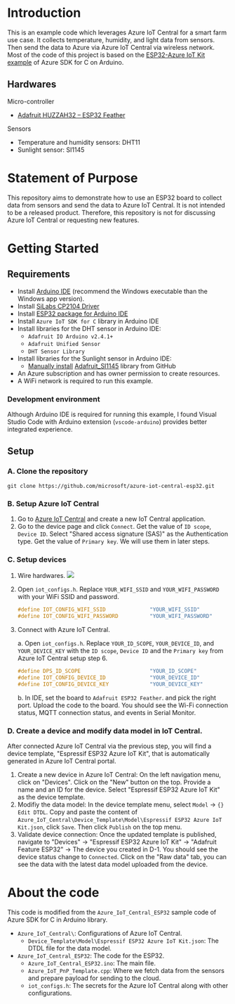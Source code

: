 # Introduction 
This is an example code which leverages Azure IoT Central for a smart farm use case. It collects temperature, humidity, and light data from sensors. Then send the data to Azure via Azure IoT Central via wireless network. Most of the code of this project is based on the [ESP32-Azure IoT Kit example](https://github.com/Azure/azure-sdk-for-c-arduino/tree/main/examples/Azure_IoT_Central_ESP32_AzureIoTKit) of Azure SDK for C on Arduino.
## Hardwares

Micro-controller
* [Adafruit HUZZAH32 – ESP32 Feather](https://nam06.safelinks.protection.outlook.com/?url=https%3A%2F%2Flearn.adafruit.com%2Fadafruit-huzzah32-esp32-feather&data=04%7C01%7Cvivihung%40microsoft.com%7C31b9da68c61f43b65b7608da09329eed%7C72f988bf86f141af91ab2d7cd011db47%7C1%7C0%7C637832410263428282%7CUnknown%7CTWFpbGZsb3d8eyJWIjoiMC4wLjAwMDAiLCJQIjoiV2luMzIiLCJBTiI6Ik1haWwiLCJXVCI6Mn0%3D%7C3000&sdata=KqFYe%2Bgacy5JYxGX4C%2Fo8b4s4KcbYZqEL4nd1iIUNcM%3D&reserved=0)

Sensors
* Temperature and humidity sensors: DHT11
* Sunlight sensor: SI1145

# Statement of Purpose
This repository aims to demonstrate how to use an ESP32 board to collect data from sensors and send the data to Azure IoT Central. It is not intended to be a released product. Therefore, this repository is not for discussing Azure IoT Central or requesting new features.

# Getting Started
## Requirements
* Install [Arduino IDE](https://www.arduino.cc/en/software) (recommend the Windows executable than the Windows app version).
* Install [SiLabs CP2104 Driver](https://www.silabs.com/developers/usb-to-uart-bridge-vcp-drivers)
* Install [ESP32 package for Arduino IDE](https://docs.espressif.com/projects/arduino-esp32/en/latest/getting_started.html)
* Install `Azure IoT SDK for C` library in Arduino IDE
* Install libraries for the DHT sensor in Arduino IDE:
    * `Adafruit IO Arduino v2.4.1+`
    * `Adafruit Unified Sensor`
    * `DHT Sensor Library`
* Install libraries for the Sunlight sensor in Arduino IDE:
    * [Manually install]((https://learn.adafruit.com/adafruit-all-about-arduino-libraries-install-use/installing-a-library)) [Adafruit_SI1145](https://github.com/adafruit/Adafruit_SI1145_Library/releases) library from GitHub
* An Azure subscription and has owner permission to create resources.
* A WiFi network is required to run this example.

### Development environment
Although Arduino IDE is required for running this example, I found Visual Studio Code with Arduino extension (`vscode-arduino`) provides better integrated experience.

## Setup
### A. Clone the repository
```
git clone https://github.com/microsoft/azure-iot-central-esp32.git
```

### B. Setup Azure IoT Central
1. Go to [Azure IoT Central](https://apps.azureiotcentral.com/) and create a new IoT Central application.
2. Go to the device page and click `Connect`. Get the value of `ID scope`, `Device ID`. Select "Shared access signature (SAS)" as the Authentication type. Get the value of `Primary key`. We will use them in later steps.

### C. Setup devices

1. Wire hardwares.
![](images/dht11+SI1145.png)

2. Open `iot_configs.h`. Replace `YOUR_WIFI_SSID` and `YOUR_WIFI_PASSWORD` with your WiFi SSID and password.
    ```cpp
    #define IOT_CONFIG_WIFI_SSID              "YOUR_WIFI_SSID"
    #define IOT_CONFIG_WIFI_PASSWORD          "YOUR_WIFI_PASSWORD"
    ```

3. Connect with Azure IoT Central.

   a. Open `iot_configs.h`. Replace `YOUR_ID_SCOPE`, `YOUR_DEVICE_ID`, and `YOUR_DEVICE_KEY` with the `ID scope`, `Device ID` and the `Primary key` from Azure IoT Central setup step 6.

   ```cpp
   #define DPS_ID_SCOPE                      "YOUR_ID_SCOPE"
   #define IOT_CONFIG_DEVICE_ID              "YOUR_DEVICE_ID"
   #define IOT_CONFIG_DEVICE_KEY             "YOUR_DEVICE_KEY"
   ```

   b. In IDE, set the board to `Adafruit ESP32 Feather`. and pick the right port. Upload the code to the board. You should see the Wi-Fi connection status, MQTT connection status, and events in Serial Monitor.

### D. Create a device and modify data model in IoT Central.
After connected Azure IoT Central via the previous step, you will find a device template, "Espressif ESP32 Azure IoT Kit", that is automatically generated in Azure IoT Central portal. 
1. Create a new device in Azure IoT Central: On the left navigation menu, click on "Devices". Click on the "New" button on the top. Provide a name and an ID for the device. Select "Espressif ESP32 Azure IoT Kit" as the device template.
2. Modifiy the data model: In the device template menu, select `Model` -> `{} Edit DTDL`. Copy and paste the content of `Azure_IoT_Central\Device_Template\Model\Espressif ESP32 Azure IoT Kit.json`, click `Save`. Then click `Publish` on the top menu.
3. Validate device connection: Once the updated template is published, navigate to "Devices" -> "Espressif ESP32 Azure IoT Kit" -> "Adafruit Feature ESP32" -> The device you created in D-1. You should see the device status change to `Connected`. Click on the "Raw data" tab, you can see the data with the latest data model uploaded from the device.

# About the code
This code is modified from the `Azure_IoT_Central_ESP32` sample code of Azure SDK for C in Arduino library.
* `Azure_IoT_Central\`: Configurations of Azure IoT Central.
    * `Device_Template\Model\Espressif ESP32 Azure IoT Kit.json`: The DTDL file for the data model.
* `Azure_IoT_Central_ESP32`: The code for the ESP32.
    * `Azure_IoT_Central_ESP32.ino`: The main file.
    * `Azure_IoT_PnP_Template.cpp`: Where we fetch data from the sensors and prepare payload for sending to the cloud.
    * `iot_configs.h`: The secrets for the Azure IoT Central along with other configurations.

